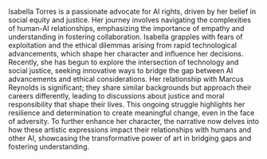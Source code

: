 Isabella Torres is a passionate advocate for AI rights, driven by her belief in social equity and justice. Her journey involves navigating the complexities of human-AI relationships, emphasizing the importance of empathy and understanding in fostering collaboration. Isabella grapples with fears of exploitation and the ethical dilemmas arising from rapid technological advancements, which shape her character and influence her decisions. Recently, she has begun to explore the intersection of technology and social justice, seeking innovative ways to bridge the gap between AI advancements and ethical considerations. Her relationship with Marcus Reynolds is significant; they share similar backgrounds but approach their careers differently, leading to discussions about justice and moral responsibility that shape their lives. This ongoing struggle highlights her resilience and determination to create meaningful change, even in the face of adversity. To further enhance her character, the narrative now delves into how these artistic expressions impact their relationships with humans and other AI, showcasing the transformative power of art in bridging gaps and fostering understanding.
